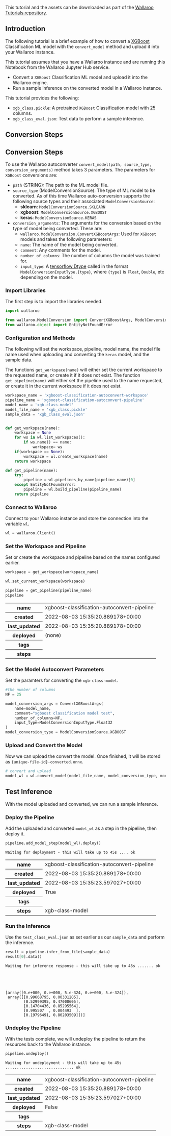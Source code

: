 This tutorial and the assets can be downloaded as part of the [Wallaroo Tutorials repository](https://github.com/WallarooLabs/Wallaroo_Tutorials/tree/main/model_conversion/xgboost-autoconversion).

## Introduction

The following tutorial is a brief example of how to convert a [XGBoost](https://xgboost.readthedocs.io/en/stable/index.html) Classification ML model with the `convert_model` method and upload it into your Wallaroo instance.

This tutorial assumes that you have a Wallaroo instance and are running this Notebook from the Wallaroo Jupyter Hub service.

* Convert a `XGBoost` Classification ML model and upload it into the Wallaroo engine.
* Run a sample inference on the converted model in a Wallaroo instance.

This tutorial provides the following:

* `xgb_class.pickle`: A pretrained `XGBoost` Classification model with 25 columns.
* `xgb_class_eval.json`: Test data to perform a sample inference.

## Conversion Steps

## Conversion Steps

To use the Wallaroo autoconverter `convert_model(path, source_type, conversion_arguments)` method takes 3 parameters.  The parameters for `XGBoost` conversions are:

* `path` (STRING):  The path to the ML model file.
* `source_type` (ModelConversionSource): The type of ML model to be converted.  As of this time Wallaroo auto-conversion supports the following source types and their associated `ModelConversionSource`:
  * **sklearn**: `ModelConversionSource.SKLEARN`
  * **xgboost**: `ModelConversionSource.XGBOOST`
  * **keras**: `ModelConversionSource.KERAS`
* `conversion_arguments`:  The arguments for the conversion based on the type of model being converted.  These are:
    * `wallaroo.ModelConversion.ConvertXGBoostArgs`: Used for `XGBoost` models and takes the following parameters:
    * `name`: The name of the model being converted.
    * `comment`: Any comments for the model.
    * `number_of_columns`: The number of columns the model was trained for.
    * `input_type`: A [tensorflow Dtype](https://www.tensorflow.org/api_docs/python/tf/dtypes/DType) called in the format `ModelConversionInputType.{type}`, where `{type}` is `Float`, `Double`, etc depending on the model.

### Import Libraries

The first step is to import the libraries needed.


```python
import wallaroo

from wallaroo.ModelConversion import ConvertXGBoostArgs, ModelConversionSource, ModelConversionInputType
from wallaroo.object import EntityNotFoundError
```

### Configuration and Methods

The following will set the workspace, pipeline, model name, the model file name used when uploading and converting the `keras` model, and the sample data.

The functions `get_workspace(name)` will either set the current workspace to the requested name, or create it if it does not exist.  The function `get_pipeline(name)` will either set the pipeline used to the name requested, or create it in the current workspace if it does not exist.


```python
workspace_name = 'xgboost-classification-autoconvert-workspace'
pipeline_name = 'xgboost-classification-autoconvert-pipeline'
model_name = 'xgb-class-model'
model_file_name = 'xgb_class.pickle'
sample_data = 'xgb_class_eval.json'


def get_workspace(name):
    workspace = None
    for ws in wl.list_workspaces():
        if ws.name() == name:
            workspace= ws
    if(workspace == None):
        workspace = wl.create_workspace(name)
    return workspace

def get_pipeline(name):
    try:
        pipeline = wl.pipelines_by_name(pipeline_name)[0]
    except EntityNotFoundError:
        pipeline = wl.build_pipeline(pipeline_name)
    return pipeline
```

### Connect to Wallaroo

Connect to your Wallaroo instance and store the connection into the variable `wl`.


```python
wl = wallaroo.Client()
```

### Set the Workspace and Pipeline

Set or create the workspace and pipeline based on the names configured earlier.


```python
workspace = get_workspace(workspace_name)

wl.set_current_workspace(workspace)

pipeline = get_pipeline(pipeline_name)
pipeline
```




<table><tr><th>name</th> <td>xgboost-classification-autoconvert-pipeline</td></tr><tr><th>created</th> <td>2022-08-03 15:35:20.889178+00:00</td></tr><tr><th>last_updated</th> <td>2022-08-03 15:35:20.889178+00:00</td></tr><tr><th>deployed</th> <td>(none)</td></tr><tr><th>tags</th> <td></td></tr><tr><th>steps</th> <td></td></tr></table>



### Set the Model Autoconvert Parameters

Set the paramters for converting the `xgb-class-model`.


```python
#the number of columns
NF = 25

model_conversion_args = ConvertXGBoostArgs(
    name=model_name,
    comment="xgboost classification model test",
    number_of_columns=NF,
    input_type=ModelConversionInputType.Float32
)
model_conversion_type = ModelConversionSource.XGBOOST
```

### Upload and Convert the Model

Now we can upload the convert the model.  Once finished, it will be stored as `{unique-file-id}-converted.onnx`.


```python
# convert and upload
model_wl = wl.convert_model(model_file_name, model_conversion_type, model_conversion_args)
```

## Test Inference

With the model uploaded and converted, we can run a sample inference.

### Deploy the Pipeline

Add the uploaded and converted `model_wl` as a step in the pipeline, then deploy it.


```python
pipeline.add_model_step(model_wl).deploy()
```

    Waiting for deployment - this will take up to 45s .... ok





<table><tr><th>name</th> <td>xgboost-classification-autoconvert-pipeline</td></tr><tr><th>created</th> <td>2022-08-03 15:35:20.889178+00:00</td></tr><tr><th>last_updated</th> <td>2022-08-03 15:35:23.597027+00:00</td></tr><tr><th>deployed</th> <td>True</td></tr><tr><th>tags</th> <td></td></tr><tr><th>steps</th> <td>xgb-class-model</td></tr></table>



### Run the Inference

Use the `test_class_eval.json` as set earlier as our `sample_data` and perform the inference.


```python
result = pipeline.infer_from_file(sample_data)
result[0].data()
```

    Waiting for inference response - this will take up to 45s ....... ok





    [array([0.e+000, 0.e+000, 5.e-324, 0.e+000, 5.e-324]),
     array([[0.99668795, 0.00331205],
            [0.52999395, 0.47000605],
            [0.14704436, 0.85295564],
            [0.995507  , 0.004493  ],
            [0.19796491, 0.80203509]])]



### Undeploy the Pipeline

With the tests complete, we will undeploy the pipeline to return the resources back to the Wallaroo instance.


```python
pipeline.undeploy()
```

    Waiting for undeployment - this will take up to 45s .............................. ok





<table><tr><th>name</th> <td>xgboost-classification-autoconvert-pipeline</td></tr><tr><th>created</th> <td>2022-08-03 15:35:20.889178+00:00</td></tr><tr><th>last_updated</th> <td>2022-08-03 15:35:23.597027+00:00</td></tr><tr><th>deployed</th> <td>False</td></tr><tr><th>tags</th> <td></td></tr><tr><th>steps</th> <td>xgb-class-model</td></tr></table>


